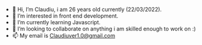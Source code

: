 - 👋 Hi, I’m Claudiu, i am 26 years old currently (22/03/2022).
- 👀 I’m interested in front end development.
- 🌱 I’m currently learning Javascript.
- 💞️ I’m looking to collaborate on anything i am skilled enough to work on :)
- 📫 My email is Claudiuver1.0@gmail.com

<!---
VladeanClaudiu/VladeanClaudiu is a ✨ special ✨ repository because its `README.md` (this file) appears on your GitHub profile.
You can click the Preview link to take a look at your changes.
--->
